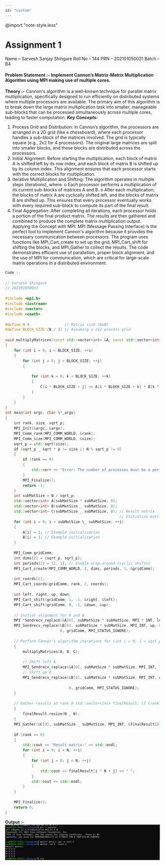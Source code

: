 ```yaml
---
id: "custom"
---
```


@import "note-style.less"

<link href="https://fonts.googleapis.com/css2?family=Handlee&display=swap" rel="stylesheet">

# Assignment 1

Name – Sarvesh Sanjay Shingare
Roll No – 144
PRN – 202101050031
Batch – B4

#### Problem Statement :- Implement Cannon’s Matrix-Matrix Multiplication Algorithm using MPI making use of multiple cores.

**Theory :-**
Cannon's algorithm is a well-known technique for parallel matrix multiplication, specifically designed to run efficiently on distributed systems where multiple processors are available. The primary aim of this algorithm is to break down the large matrix multiplication task into smaller, manageable sub-blocks that can be processed simultaneously across multiple cores, leading to faster computation.
**_Key Concepts:_**

1. Process Grid and Distribution: In Cannon’s algorithm, the processors are arranged in a 2D grid (like a chessboard), where each processor handles a sub-block of the matrices involved. The grid is typically square (e.g., 2x2 for 4 processors). The original large matrices are split into smaller blocks, and these blocks are distributed across the processors.
2. Initial Alignment: Before starting the multiplication, each block of matrix A is shifted left by its row index, and each block of matrix B is shifted up by its column index. This alignment ensures that each processor starts with the correct blocks for multiplication.
3. Iterative Multiplication and Shifting: The algorithm operates in multiple steps (iterations), where:
   o Each processor performs a multiplication of its current sub-blocks of matrices A and B.
   o After each multiplication, the blocks of matrix A are cyclically shifted left, and the blocks of matrix B are shifted up. This ensures that every processor eventually works with every required sub-block to compute its part of the final result.
4. Final Aggregation: After completing all iterations, each processor holds a portion of the final product matrix. The results are then gathered and combined to produce the complete matrix multiplication output.
   Applying the Concept with MPI:
   MPI (Message Passing Interface) is the perfect tool to implement Cannon's algorithm because it provides the necessary communication between processors. The program uses functions like MPI_Cart_create to set up the grid, MPI_Cart_shift for shifting the blocks, and MPI_Gather to collect the results. The code demonstrates efficient use of parallelism, proper block alignment, and the use of MPI for communication, which are critical for large-scale matrix operations in a distributed environment.

```cpp
Code :-

// Sarvesh Shingare
// 202101050031

#include <mpi.h>
#include <iostream>
#include <vector>
#include <cmath>

#define N 4                // Matrix size (NxN)
#define BLOCK_SIZE (N / 2) // Assuming a 2x2 process grid

void multiplyMatrices(const std::vector<int> &A, const std::vector<int> &B, std::vector<int> &C)
{
    for (int i = 0; i < BLOCK_SIZE; ++i)
    {
        for (int j = 0; j < BLOCK_SIZE; ++j)
        {

            for (int k = 0; k < BLOCK_SIZE; ++k)
            {
                C[i * BLOCK_SIZE + j] += A[i * BLOCK_SIZE + k] * B[k * BLOCK_SIZE + j];
            }
        }
    }
}
int main(int argc, char \*_argv)
{
    int rank, size, sqrt_p;
    MPI_Init(&argc, &argv);
    MPI_Comm_rank(MPI_COMM_WORLD, &rank);
    MPI_Comm_size(MPI_COMM_WORLD, &size);
    sqrt_p = std::sqrt(size);
    if (sqrt_p _ sqrt * p != size || N % sqrt_p != 0)
    {
        if (rank == 0)
        {
            std::cerr << "Error: The number of processes must be a perfect square and divisible by N." << std::endl;
        }
        MPI_Finalize();
        return -1;
    }
    int subMatSize = N / sqrt_p;
    std::vector<int> A(subMatSize * subMatSize, 0);
    std::vector<int> B(subMatSize _ subMatSize, 0);
    std::vector<int> C(subMatSize _ subMatSize, 0); // Result matrix
                                                    // Initialize matrices A and B
    for (int i = 0; i < subMatSize \_ subMatSize; ++i)
    {
        A[i] = 1; // Example initialization
        B[i] = 1; // Example initialization
    }

    MPI_Comm gridComm;
    int dims[2] = {sqrt_p, sqrt_p};
    int periods[2] = {1, 1}; // Enable wrap-around (cyclic shifts)
    MPI_Cart_create(MPI_COMM_WORLD, 2, dims, periods, 1, &gridComm);

    int coords[2];
    MPI_Cart_coords(gridComm, rank, 2, coords);

    int left, right, up, down;
    MPI_Cart_shift(gridComm, 1, -1, &right, &left);
    MPI_Cart_shift(gridComm, 0, -1, &down, &up);

    // Initial alignment for A and B
    MPI *Sendrecv_replace(&A[0], subMatSize * subMatSize, MPI * INT, left, 0, right, 0, gridComm, MPI_STATUS_IGNORE);
    MPI_Sendrecv_replace(&B[0], subMatSize * subMatSize, MPI_INT, up, 0, down,
                         0, gridComm, MPI_STATUS_IGNORE);

    // Perform Cannon's algorithm iterations for (int i = 0; i < sqrt_p; ++i)
    {
        multiplyMatrices(A, B, C);

        // Shift left A
        MPI_Sendrecv_replace(&A[0], subMatSize * subMatSize, MPI_INT, left, 0, right, 0, gridComm, MPI_STATUS_IGNORE);
        // Shift up B
        MPI_Sendrecv_replace(&B[0], subMatSize * subMatSize, MPI_INT, up, 0, down,

                             0, gridComm, MPI_STATUS_IGNORE);
    }

    // Gather results at rank 0 std::vector<int> finalResult; if (rank == 0)
    {
        finalResult.resize(N _ N);
    }
    MPI_Gather(&C[0], subMatSize _ subMatSize, MPI_INT, &finalResult[0], subMatSize \* subMatSize, MPI_INT, 0, MPI_COMM_WORLD);

    if (rank == 0)
    {
        std::cout << "Result matrix:" << std::endl;
        for (int i = 0; i < N; ++i)
        {
            for (int j = 0; j < N; ++j)
            {
                std::cout << finalResult[i * N + j] << " ";
            }
            std::cout << std::endl;
        }
    }

    MPI_Finalize();
    return 0;
}
```

**Output :-**
![workflow](/college/image.png)
